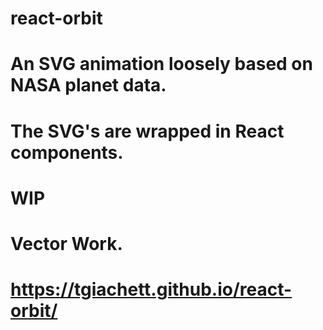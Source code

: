 # react-orbit
# An SVG animation loosely based on NASA planet data.
# The SVG's are wrapped in React components.
# WIP
# Vector Work.
# https://tgiachett.github.io/react-orbit/

